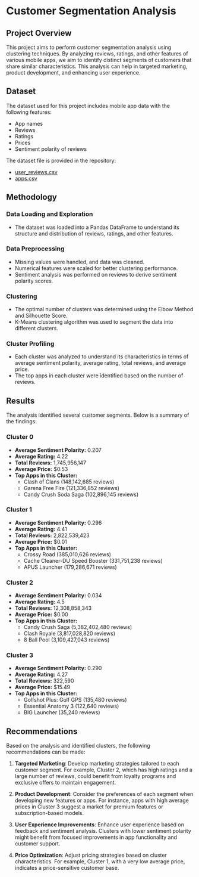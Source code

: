 # Customer Segmentation Analysis

## Project Overview
This project aims to perform customer segmentation analysis using clustering techniques. By analyzing reviews, ratings, and other features of various mobile apps, we aim to identify distinct segments of customers that share similar characteristics. This analysis can help in targeted marketing, product development, and enhancing user experience.

## Dataset
The dataset used for this project includes mobile app data with the following features:
- App names
- Reviews
- Ratings
- Prices
- Sentiment polarity of reviews

The dataset file is provided in the repository:
- [user_reviews.csv](./user_reviews.csv)
- [apps.csv](./apps.csv)


## Methodology

### Data Loading and Exploration
- The dataset was loaded into a Pandas DataFrame to understand its structure and distribution of reviews, ratings, and other features.

### Data Preprocessing
- Missing values were handled, and data was cleaned.
- Numerical features were scaled for better clustering performance.
- Sentiment analysis was performed on reviews to derive sentiment polarity scores.

### Clustering
- The optimal number of clusters was determined using the Elbow Method and Silhouette Score.
- K-Means clustering algorithm was used to segment the data into different clusters.

### Cluster Profiling
- Each cluster was analyzed to understand its characteristics in terms of average sentiment polarity, average rating, total reviews, and average price.
- The top apps in each cluster were identified based on the number of reviews.

## Results
The analysis identified several customer segments. Below is a summary of the findings:

### Cluster 0
- **Average Sentiment Polarity:** 0.207
- **Average Rating:** 4.22
- **Total Reviews:** 1,745,956,147
- **Average Price:** $0.53
- **Top Apps in this Cluster:**
    - Clash of Clans (148,142,685 reviews)
    - Garena Free Fire (121,336,852 reviews)
    - Candy Crush Soda Saga (102,896,145 reviews)

### Cluster 1
- **Average Sentiment Polarity:** 0.296
- **Average Rating:** 4.41
- **Total Reviews:** 2,822,539,423
- **Average Price:** $0.01
- **Top Apps in this Cluster:**
    - Crossy Road (385,010,626 reviews)
    - Cache Cleaner-DU Speed Booster (331,751,238 reviews)
    - APUS Launcher (179,286,671 reviews)

### Cluster 2
- **Average Sentiment Polarity:** 0.034
- **Average Rating:** 4.5
- **Total Reviews:** 12,308,858,343
- **Average Price:** $0.00
- **Top Apps in this Cluster:**
    - Candy Crush Saga (5,382,402,480 reviews)
    - Clash Royale (3,817,028,820 reviews)
    - 8 Ball Pool (3,109,427,043 reviews)

### Cluster 3
- **Average Sentiment Polarity:** 0.290
- **Average Rating:** 4.27
- **Total Reviews:** 322,590
- **Average Price:** $15.49
- **Top Apps in this Cluster:**
    - Golfshot Plus: Golf GPS (135,480 reviews)
    - Essential Anatomy 3 (122,640 reviews)
    - BIG Launcher (35,240 reviews)

## Recommendations
Based on the analysis and identified clusters, the following recommendations can be made:

1. **Targeted Marketing**: Develop marketing strategies tailored to each customer segment. For example, Cluster 2, which has high ratings and a large number of reviews, could benefit from loyalty programs and exclusive offers to maintain engagement.

2. **Product Development**: Consider the preferences of each segment when developing new features or apps. For instance, apps with high average prices in Cluster 3 suggest a market for premium features or subscription-based models.

3. **User Experience Improvements**: Enhance user experience based on feedback and sentiment analysis. Clusters with lower sentiment polarity might benefit from focused improvements in app functionality and customer support.

4. **Price Optimization**: Adjust pricing strategies based on cluster characteristics. For example, Cluster 1, with a very low average price, indicates a price-sensitive customer base.
